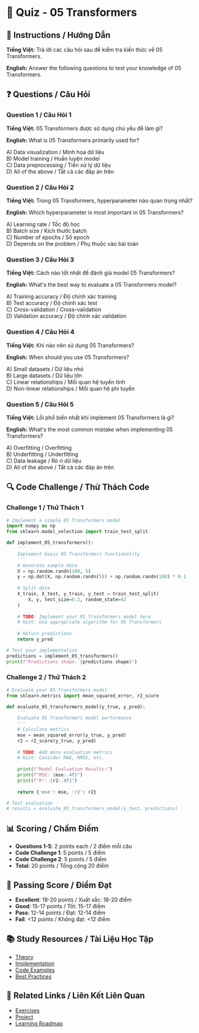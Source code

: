 # 🧠 Quiz - 05 Transformers

## 📝 Instructions / Hướng Dẫn

**Tiếng Việt:** Trả lời các câu hỏi sau để kiểm tra kiến thức về 05 Transformers.

**English:** Answer the following questions to test your knowledge of 05 Transformers.

## ❓ Questions / Câu Hỏi

### Question 1 / Câu Hỏi 1
**Tiếng Việt:** 05 Transformers được sử dụng chủ yếu để làm gì?

**English:** What is 05 Transformers primarily used for?

A) Data visualization / Minh họa dữ liệu  
B) Model training / Huấn luyện model  
C) Data preprocessing / Tiền xử lý dữ liệu  
D) All of the above / Tất cả các đáp án trên

### Question 2 / Câu Hỏi 2
**Tiếng Việt:** Trong 05 Transformers, hyperparameter nào quan trọng nhất?

**English:** Which hyperparameter is most important in 05 Transformers?

A) Learning rate / Tốc độ học  
B) Batch size / Kích thước batch  
C) Number of epochs / Số epoch  
D) Depends on the problem / Phụ thuộc vào bài toán

### Question 3 / Câu Hỏi 3
**Tiếng Việt:** Cách nào tốt nhất để đánh giá model 05 Transformers?

**English:** What's the best way to evaluate a 05 Transformers model?

A) Training accuracy / Độ chính xác training  
B) Test accuracy / Độ chính xác test  
C) Cross-validation / Cross-validation  
D) Validation accuracy / Độ chính xác validation

### Question 4 / Câu Hỏi 4
**Tiếng Việt:** Khi nào nên sử dụng 05 Transformers?

**English:** When should you use 05 Transformers?

A) Small datasets / Dữ liệu nhỏ  
B) Large datasets / Dữ liệu lớn  
C) Linear relationships / Mối quan hệ tuyến tính  
D) Non-linear relationships / Mối quan hệ phi tuyến

### Question 5 / Câu Hỏi 5
**Tiếng Việt:** Lỗi phổ biến nhất khi implement 05 Transformers là gì?

**English:** What's the most common mistake when implementing 05 Transformers?

A) Overfitting / Overfitting  
B) Underfitting / Underfitting  
C) Data leakage / Rò rỉ dữ liệu  
D) All of the above / Tất cả các đáp án trên

## 🔍 Code Challenge / Thử Thách Code

### Challenge 1 / Thử Thách 1
```python
# Implement a simple 05 Transformers model
import numpy as np
from sklearn.model_selection import train_test_split

def implement_05_transformers():
    '''
    Implement basic 05 Transformers functionality
    '''
    # Generate sample data
    X = np.random.randn(100, 5)
    y = np.dot(X, np.random.randn(5)) + np.random.randn(100) * 0.1
    
    # Split data
    X_train, X_test, y_train, y_test = train_test_split(
        X, y, test_size=0.2, random_state=42
    )
    
    # TODO: Implement your 05 Transformers model here
    # Hint: Use appropriate algorithm for 05 Transformers
    
    # Return predictions
    return y_pred

# Test your implementation
predictions = implement_05_transformers()
print(f"Predictions shape: {predictions.shape}")
```

### Challenge 2 / Thử Thách 2
```python
# Evaluate your 05 Transformers model
from sklearn.metrics import mean_squared_error, r2_score

def evaluate_05_transformers_model(y_true, y_pred):
    '''
    Evaluate 05 Transformers model performance
    '''
    # Calculate metrics
    mse = mean_squared_error(y_true, y_pred)
    r2 = r2_score(y_true, y_pred)
    
    # TODO: Add more evaluation metrics
    # Hint: Consider MAE, RMSE, etc.
    
    print(f"Model Evaluation Results:")
    print(f"MSE: {mse:.4f}")
    print(f"R²: {r2:.4f}")
    
    return {'mse': mse, 'r2': r2}

# Test evaluation
# results = evaluate_05_transformers_model(y_test, predictions)
```

## 📊 Scoring / Chấm Điểm

- **Questions 1-5**: 2 points each / 2 điểm mỗi câu
- **Code Challenge 1**: 5 points / 5 điểm
- **Code Challenge 2**: 5 points / 5 điểm
- **Total**: 20 points / Tổng cộng 20 điểm

## 🎯 Passing Score / Điểm Đạt

- **Excellent**: 18-20 points / Xuất sắc: 18-20 điểm
- **Good**: 15-17 points / Tốt: 15-17 điểm  
- **Pass**: 12-14 points / Đạt: 12-14 điểm
- **Fail**: <12 points / Không đạt: <12 điểm

## 📚 Study Resources / Tài Liệu Học Tập

- [Theory](./THEORY_05_transformers.md)
- [Implementation](./IMPLEMENTATION_05_transformers.md)
- [Code Examples](./CODE_EXAMPLES_05_transformers.md)
- [Best Practices](./BEST_PRACTICES_05_transformers.md)

## 🔗 Related Links / Liên Kết Liên Quan

- [Exercises](./EXERCISES_05_transformers.md)
- [Project](./PROJECT_05_transformers.md)
- [Learning Roadmap](./LEARNING_ROADMAP_05_transformers.md)
